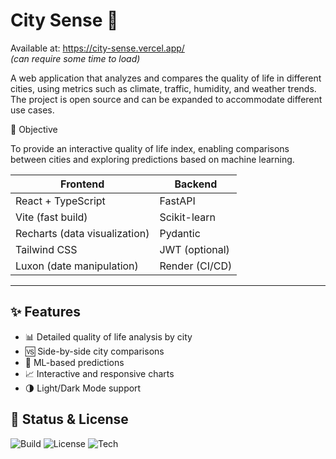 # City Sense 🌆

Available at: https://city-sense.vercel.app/  
*(can require some time to load)*


A web application that analyzes and compares the quality of life in different cities, using metrics such as climate, traffic, humidity, and weather trends. The project is open source and can be expanded to accommodate different use cases.

📌 Objective

To provide an interactive quality of life index, enabling comparisons between cities and exploring predictions based on machine learning.

| **Frontend** | **Backend** |
|--------------|-------------|
| React + TypeScript | FastAPI |
| Vite (fast build) | Scikit-learn |
| Recharts (data visualization) | Pydantic |
| Tailwind CSS | JWT (optional) |
| Luxon (date manipulation) | Render (CI/CD) |

---

## ✨ Features

- 📊 Detailed quality of life analysis by city  
- 🆚 Side-by-side city comparisons  
- 🤖 ML-based predictions  
- 📈 Interactive and responsive charts  
- 🌗 Light/Dark Mode support

## 🧪 Status & License

![Build](https://img.shields.io/badge/build-passing-brightgreen)
![License](https://img.shields.io/badge/license-MIT-blue)
![Tech](https://img.shields.io/badge/stack-Full--Stack-purple)


